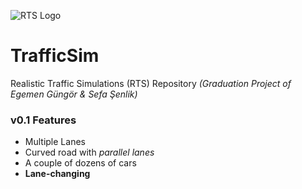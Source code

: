 ![RTS Logo](https://i.ibb.co/nR1318Q/RTSLogo-Web.png "Realistic Traffic Simulation (RTS) Logo")

# TrafficSim
Realistic Traffic Simulations (RTS) Repository _(Graduation Project of Egemen Güngör & Sefa Şenlik)_

### v0.1 Features
- Multiple Lanes
- Curved road with _parallel lanes_
- A couple of dozens of cars
- **Lane-changing**
